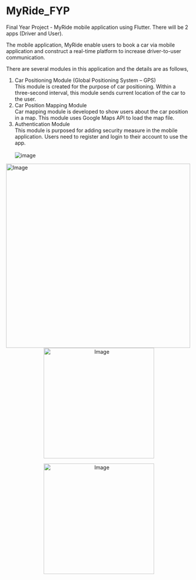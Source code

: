 # MyRide_FYP
Final Year Project - MyRide mobile application using Flutter.
There will be 2 apps (Driver and User).

The mobile application, MyRide enable users to book a car via mobile application and construct a real-time platform to increase driver-to-user communication.

There are several modules in this application and the details are as follows,
1.	Car Positioning Module (Global Positioning System – GPS) <br/>
This module is created for the purpose of car positioning. Within a three-second interval, this module sends current location of the car to the user.
2.	Car Position Mapping Module <br/>
Car mapping module is developed to show users about the car position in a map. This module uses Google Maps API to load the map file.
3.	Authentication Module <br/>
This module is purposed for adding security measure in the mobile application. Users need to register and login to their account to use the app.<br/><br/>
![image](https://github.com/MNazran/MyRide_FYP/assets/121558403/db038223-aac2-41b6-86ae-24cf39ab1390)

<img src="https://github.com/MNazran/MyRide_FYP/assets/121558403/db038223-aac2-41b6-86ae-24cf39ab1390" alt="Image" width="500">

<div style="text-align:center">
    <img src="https://github.com/MNazran/MyRide_FYP/assets/121558403/db038223-aac2-41b6-86ae-24cf39ab1390" alt="Image" width="300">
</div>

<p align="center">
    <img src="https://github.com/MNazran/MyRide_FYP/assets/121558403/db038223-aac2-41b6-86ae-24cf39ab1390" alt="Image" width="300">
</p>







